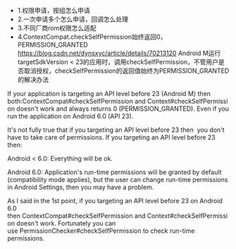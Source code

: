 * 1.权限申请，按组怎么申请
 * 2.一次申请多个怎么申请，回调怎么处理
 * 3.不同厂商rom权限怎么适配
 * 4.ContextCompat.checkSelfPermission始终返回0，PERMISSION_GRANTED
 https://blog.csdn.net/dynsxyc/article/details/70213120
 Android M运行targetSdkVersion < 23的应用时，调用checkSelfPermission，不管用户是否取消授权，checkSelfPermission的返回值始终为PERMISSION_GRANTED的解决办法

 If your application is targeting an API level before 23 (Android M) then both:ContextCompat#checkSelfPermission and Context#checkSelfPermission doesn't work and always returns 0 (PERMISSION_GRANTED). Even if you run the application on Android 6.0 (API 23).

 It's not fully true that if you targeting an API level before 23 then  you don't have to take care of permissions. If you targeting an API level before 23 then:

 Android < 6.0: Everything will be ok.

 Android 6.0: Application's run-time permissions will be granted by default (compatibility mode applies), but the user can change run-time permissions in Android Settings, then you may have a problem.

 As I said in the 1st point, if you targeting an API level before 23 on Android 6.0 then ContextCompat#checkSelfPermission and Context#checkSelfPermission doesn't work. Fortunately you can use PermissionChecker#checkSelfPermission to check run-time permissions.

